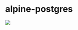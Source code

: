 # alpine-postgres

[![](https://badge.imagelayers.io/jonathancamp/alpine-postgres:latest.svg)](https://imagelayers.io/?images=jonathancamp/alpine-postgres:latest 'Get your own badge on imagelayers.io')
